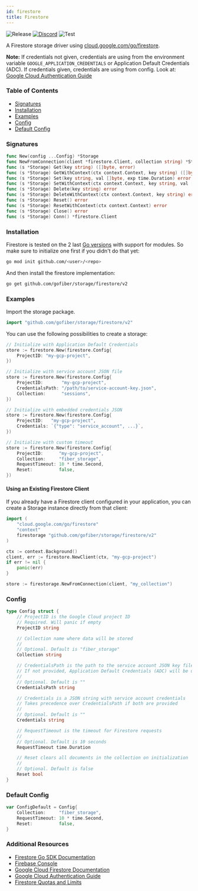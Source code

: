 ```yaml
---
id: firestore
title: Firestore
---
```


![Release](https://img.shields.io/github/v/tag/gofiber/storage?filter=firestore*)
[![Discord](https://img.shields.io/discord/704680098577514527?style=flat&label=%F0%9F%92%AC%20discord&color=00ACD7)](https://gofiber.io/discord)
![Test](https://img.shields.io/github/actions/workflow/status/gofiber/storage/test-firestore.yml?label=Tests)

A Firestore storage driver using [cloud.google.com/go/firestore](https://pkg.go.dev/cloud.google.com/go/firestore).

**Note:** If credentials not given, credentials are using from the environment variable `GOOGLE_APPLICATION_CREDENTIALS` or Application Default Credentials (ADC). If credentials given, credentials are using from config. Look at: [Google Cloud Authentication Guide](https://cloud.google.com/docs/authentication)

### Table of Contents

- [Signatures](#signatures)
- [Installation](#installation)
- [Examples](#examples)
- [Config](#config)
- [Default Config](#default-config)

### Signatures

```go
func New(config ...Config) *Storage
func NewFromConnection(client *firestore.Client, collection string) *Storage
func (s *Storage) Get(key string) ([]byte, error)
func (s *Storage) GetWithContext(ctx context.Context, key string) ([]byte, error)
func (s *Storage) Set(key string, val []byte, exp time.Duration) error
func (s *Storage) SetWithContext(ctx context.Context, key string, val []byte, exp time.Duration) error
func (s *Storage) Delete(key string) error
func (s *Storage) DeleteWithContext(ctx context.Context, key string) error
func (s *Storage) Reset() error
func (s *Storage) ResetWithContext(ctx context.Context) error
func (s *Storage) Close() error
func (s *Storage) Conn() *firestore.Client
```

### Installation

Firestore is tested on the 2 last [Go versions](https://golang.org/dl/) with support for modules. So make sure to initialize one first if you didn't do that yet:

```bash
go mod init github.com/<user>/<repo>
```

And then install the firestore implementation:

```bash
go get github.com/gofiber/storage/firestore/v2
```

### Examples

Import the storage package.

```go
import "github.com/gofiber/storage/firestore/v2"
```

You can use the following possibilities to create a storage:

```go
// Initialize with Application Default Credentials
store := firestore.New(firestore.Config{
	ProjectID: "my-gcp-project",
})

// Initialize with service account JSON file
store := firestore.New(firestore.Config{
	ProjectID:       "my-gcp-project",
	CredentialsPath: "/path/to/service-account-key.json",
	Collection:      "sessions",
})

// Initialize with embedded credentials JSON
store := firestore.New(firestore.Config{
	ProjectID:   "my-gcp-project",
	Credentials: `{"type": "service_account", ...}`,
})

// Initialize with custom timeout
store := firestore.New(firestore.Config{
	ProjectID:      "my-gcp-project",
	Collection:     "fiber_storage",
	RequestTimeout: 10 * time.Second,
	Reset:          false,
})
```

#### Using an Existing Firestore Client

If you already have a Firestore client configured in your application, you can create a Storage instance directly from that client:

```go
import (
	"cloud.google.com/go/firestore"
	"context"
	firestorage "github.com/gofiber/storage/firestore/v2"
)

ctx := context.Background()
client, err := firestore.NewClient(ctx, "my-gcp-project")
if err != nil {
	panic(err)
}

store := firestorage.NewFromConnection(client, "my_collection")
```

### Config

```go
type Config struct {
	// ProjectID is the Google Cloud project ID
	// Required. Will panic if empty
	ProjectID string

	// Collection name where data will be stored
	//
	// Optional. Default is "fiber_storage"
	Collection string

	// CredentialsPath is the path to the service account JSON key file
	// If not provided, Application Default Credentials (ADC) will be used
	//
	// Optional. Default is ""
	CredentialsPath string

	// Credentials is a JSON string with service account credentials
	// Takes precedence over CredentialsPath if both are provided
	//
	// Optional. Default is ""
	Credentials string

	// RequestTimeout is the timeout for Firestore requests
	//
	// Optional. Default is 10 seconds
	RequestTimeout time.Duration

	// Reset clears all documents in the collection on initialization
	//
	// Optional. Default is false
	Reset bool
}
```

### Default Config

```go
var ConfigDefault = Config{
	Collection:     "fiber_storage",
	RequestTimeout: 10 * time.Second,
	Reset:          false,
}
```

### Additional Resources

- [Firestore Go SDK Documentation](https://pkg.go.dev/cloud.google.com/go/firestore)
- [Firebase Console](https://console.firebase.google.com)
- [Google Cloud Firestore Documentation](https://cloud.google.com/firestore/docs)
- [Google Cloud Authentication Guide](https://cloud.google.com/docs/authentication)
- [Firestore Quotas and Limits](https://cloud.google.com/firestore/quotas)
